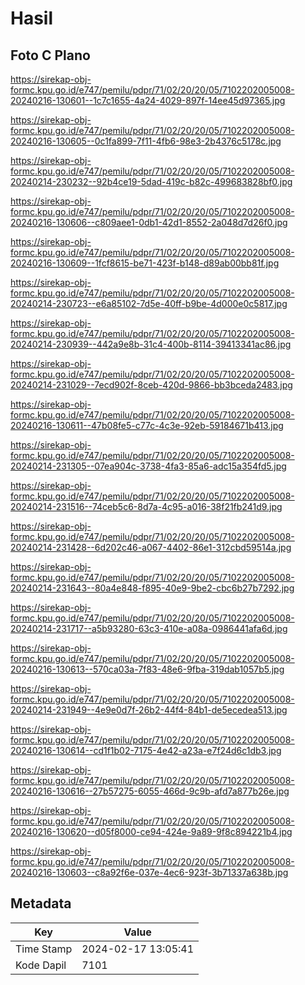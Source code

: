 # Hasil

## Foto C Plano

https://sirekap-obj-formc.kpu.go.id/e747/pemilu/pdpr/71/02/20/20/05/7102202005008-20240216-130601--1c7c1655-4a24-4029-897f-14ee45d97365.jpg

https://sirekap-obj-formc.kpu.go.id/e747/pemilu/pdpr/71/02/20/20/05/7102202005008-20240216-130605--0c1fa899-7f11-4fb6-98e3-2b4376c5178c.jpg

https://sirekap-obj-formc.kpu.go.id/e747/pemilu/pdpr/71/02/20/20/05/7102202005008-20240214-230232--92b4ce19-5dad-419c-b82c-499683828bf0.jpg

https://sirekap-obj-formc.kpu.go.id/e747/pemilu/pdpr/71/02/20/20/05/7102202005008-20240216-130606--c809aee1-0db1-42d1-8552-2a048d7d26f0.jpg

https://sirekap-obj-formc.kpu.go.id/e747/pemilu/pdpr/71/02/20/20/05/7102202005008-20240216-130609--1fcf8615-be71-423f-b148-d89ab00bb81f.jpg

https://sirekap-obj-formc.kpu.go.id/e747/pemilu/pdpr/71/02/20/20/05/7102202005008-20240214-230723--e6a85102-7d5e-40ff-b9be-4d000e0c5817.jpg

https://sirekap-obj-formc.kpu.go.id/e747/pemilu/pdpr/71/02/20/20/05/7102202005008-20240214-230939--442a9e8b-31c4-400b-8114-39413341ac86.jpg

https://sirekap-obj-formc.kpu.go.id/e747/pemilu/pdpr/71/02/20/20/05/7102202005008-20240214-231029--7ecd902f-8ceb-420d-9866-bb3bceda2483.jpg

https://sirekap-obj-formc.kpu.go.id/e747/pemilu/pdpr/71/02/20/20/05/7102202005008-20240216-130611--47b08fe5-c77c-4c3e-92eb-59184671b413.jpg

https://sirekap-obj-formc.kpu.go.id/e747/pemilu/pdpr/71/02/20/20/05/7102202005008-20240214-231305--07ea904c-3738-4fa3-85a6-adc15a354fd5.jpg

https://sirekap-obj-formc.kpu.go.id/e747/pemilu/pdpr/71/02/20/20/05/7102202005008-20240214-231516--74ceb5c6-8d7a-4c95-a016-38f21fb241d9.jpg

https://sirekap-obj-formc.kpu.go.id/e747/pemilu/pdpr/71/02/20/20/05/7102202005008-20240214-231428--6d202c46-a067-4402-86e1-312cbd59514a.jpg

https://sirekap-obj-formc.kpu.go.id/e747/pemilu/pdpr/71/02/20/20/05/7102202005008-20240214-231643--80a4e848-f895-40e9-9be2-cbc6b27b7292.jpg

https://sirekap-obj-formc.kpu.go.id/e747/pemilu/pdpr/71/02/20/20/05/7102202005008-20240214-231717--a5b93280-63c3-410e-a08a-0986441afa6d.jpg

https://sirekap-obj-formc.kpu.go.id/e747/pemilu/pdpr/71/02/20/20/05/7102202005008-20240216-130613--570ca03a-7f83-48e6-9fba-319dab1057b5.jpg

https://sirekap-obj-formc.kpu.go.id/e747/pemilu/pdpr/71/02/20/20/05/7102202005008-20240214-231949--4e9e0d7f-26b2-44f4-84b1-de5ecedea513.jpg

https://sirekap-obj-formc.kpu.go.id/e747/pemilu/pdpr/71/02/20/20/05/7102202005008-20240216-130614--cd1f1b02-7175-4e42-a23a-e7f24d6c1db3.jpg

https://sirekap-obj-formc.kpu.go.id/e747/pemilu/pdpr/71/02/20/20/05/7102202005008-20240216-130616--27b57275-6055-466d-9c9b-afd7a877b26e.jpg

https://sirekap-obj-formc.kpu.go.id/e747/pemilu/pdpr/71/02/20/20/05/7102202005008-20240216-130620--d05f8000-ce94-424e-9a89-9f8c894221b4.jpg

https://sirekap-obj-formc.kpu.go.id/e747/pemilu/pdpr/71/02/20/20/05/7102202005008-20240216-130603--c8a92f6e-037e-4ec6-923f-3b71337a638b.jpg


## Metadata

| Key        | Value               |
| ---------- | ------------------- |
| Time Stamp | 2024-02-17 13:05:41 |
| Kode Dapil | 7101                |



